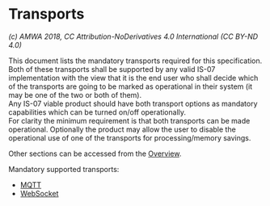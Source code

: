 # Transports

_(c) AMWA 2018, CC Attribution-NoDerivatives 4.0 International (CC BY-ND 4.0)_

This document lists the mandatory transports required for this specification.
Both of these transports shall be supported by any valid IS-07 implementation with the view that it is the end user who shall decide which of the transports are going to be marked as operational in their system (it may be one of the two or both of them).  
Any IS-07 viable product should have both transport options as mandatory capabilities which can be turned on/off operationally.  
For clarity the minimum requirement is that both transports can be made operational. Optionally the product may allow the user to disable the operational use of one of the transports for processing/memory savings.

Other sections can be accessed from the [Overview](1.0.%20Overview.md).

Mandatory supported transports:

* [MQTT](5.1.%20Transport%20-%20MQTT.md)
* [WebSocket](5.2.%20Transport%20-%20Websocket.md)
